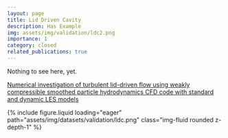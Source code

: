 ```yaml
---
layout: page
title: Lid Driven Cavity
description: Has Example
img: assets/img/validation/ldc2.png
importance: 1
category: closed
related_publications: true
---
```


Nothing to see here, yet.

[Numerical investigation of turbulent lid-driven flow using weakly compressible smoothed particle hydrodynamics CFD code with standard and dynamic LES models](https://www.sciencedirect.com/science/article/pii/S1738573323002528)


{% include figure.liquid loading="eager" path="assets/img/datasets/validation/ldc.png" class="img-fluid rounded z-depth-1" %}
